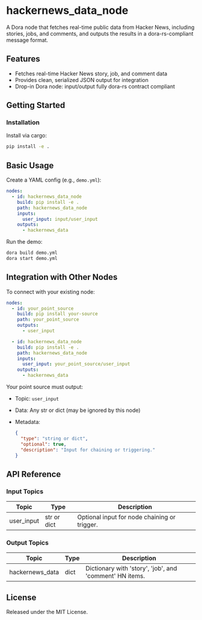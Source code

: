 # hackernews_data_node

A Dora node that fetches real-time public data from Hacker News, including stories, jobs, and comments, and outputs the results in a dora-rs-compliant message format.

## Features
- Fetches real-time Hacker News story, job, and comment data
- Provides clean, serialized JSON output for integration
- Drop-in Dora node: input/output fully dora-rs contract compliant

## Getting Started

### Installation
Install via cargo:
```bash
pip install -e .
```

## Basic Usage

Create a YAML config (e.g., `demo.yml`):

```yaml
nodes:
  - id: hackernews_data_node
    build: pip install -e .
    path: hackernews_data_node
    inputs:
      user_input: input/user_input
    outputs:
      - hackernews_data
```

Run the demo:

```bash
dora build demo.yml
dora start demo.yml
```

## Integration with Other Nodes

To connect with your existing node:

```yaml
nodes:
  - id: your_point_source
    build: pip install your-source
    path: your_point_source
    outputs:
      - user_input

  - id: hackernews_data_node
    build: pip install -e .
    path: hackernews_data_node
    inputs:
      user_input: your_point_source/user_input
    outputs:
      - hackernews_data
```

Your point source must output:

* Topic: `user_input`
* Data: Any str or dict (may be ignored by this node)
* Metadata:

  ```json
  {
    "type": "string or dict",
    "optional": true,
    "description": "Input for chaining or triggering."
  }
  ```

## API Reference

### Input Topics

| Topic              | Type   | Description                           |
| ------------------ | ------ | ------------------------------------- |
| user_input         | str or dict | Optional input for node chaining or trigger. |

### Output Topics

| Topic             | Type   | Description                                               |
| ----------------- | ------ | --------------------------------------------------------- |
| hackernews_data   | dict   | Dictionary with 'story', 'job', and 'comment' HN items.   |


## License

Released under the MIT License.
